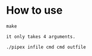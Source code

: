 <h1>How to use</h1>

```shell
make

it only takes 4 arguments.

./pipex infile cmd cmd outfile

```
